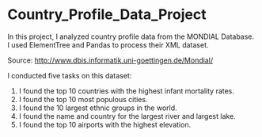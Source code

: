 # Country_Profile_Data_Project

In this project, I analyzed country profile data from the MONDIAL Database. I used ElementTree and Pandas to process their XML dataset.

Source: http://www.dbis.informatik.uni-goettingen.de/Mondial/

I conducted five tasks on this dataset:
1) I found the top 10 countries with the highest infant mortality rates.
2) I found the top 10 most populous cities.
3) I found the 10 largest ethnic groups in the world.
4) I found the name and country for the largest river and largest lake.
5) I found the top 10 airports with the highest elevation.

